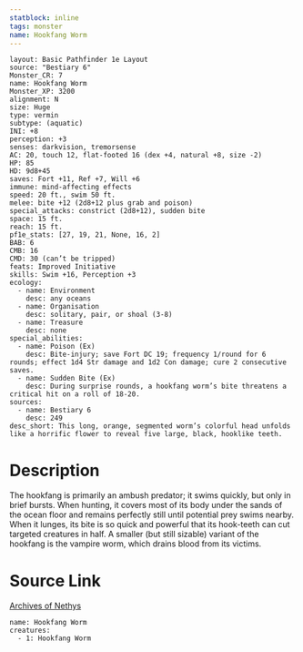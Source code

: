 ```yaml
---
statblock: inline
tags: monster
name: Hookfang Worm
---
```

```statblock
layout: Basic Pathfinder 1e Layout
source: "Bestiary 6"
Monster_CR: 7
name: Hookfang Worm
Monster_XP: 3200
alignment: N
size: Huge
type: vermin
subtype: (aquatic)
INI: +8
perception: +3
senses: darkvision, tremorsense
AC: 20, touch 12, flat-footed 16 (dex +4, natural +8, size -2)
HP: 85
HD: 9d8+45
saves: Fort +11, Ref +7, Will +6
immune: mind-affecting effects
speed: 20 ft., swim 50 ft.
melee: bite +12 (2d8+12 plus grab and poison)
special_attacks: constrict (2d8+12), sudden bite
space: 15 ft.
reach: 15 ft.
pf1e_stats: [27, 19, 21, None, 16, 2]
BAB: 6
CMB: 16
CMD: 30 (can’t be tripped)
feats: Improved Initiative
skills: Swim +16, Perception +3
ecology:
  - name: Environment
    desc: any oceans
  - name: Organisation
    desc: solitary, pair, or shoal (3-8)
  - name: Treasure
    desc: none
special_abilities:
  - name: Poison (Ex)
    desc: Bite-injury; save Fort DC 19; frequency 1/round for 6 rounds; effect 1d4 Str damage and 1d2 Con damage; cure 2 consecutive saves.
  - name: Sudden Bite (Ex)
    desc: During surprise rounds, a hookfang worm’s bite threatens a critical hit on a roll of 18-20.
sources:
  - name: Bestiary 6
    desc: 249
desc_short: This long, orange, segmented worm’s colorful head unfolds like a horrific flower to reveal five large, black, hooklike teeth.
```
# Description
The hookfang is primarily an ambush predator; it swims quickly, but only in brief bursts. When hunting, it covers most of its body under the sands of the ocean floor and remains perfectly still until potential prey swims nearby. When it lunges, its bite is so quick and powerful that its hook-teeth can cut targeted creatures in half. A smaller (but still sizable) variant of the hookfang is the vampire worm, which drains blood from its victims.
# Source Link
[Archives of Nethys](https://aonprd.com/MonsterDisplay.aspx?ItemName=Hookfang%20Worm)
```encounter-table
name: Hookfang Worm
creatures:
  - 1: Hookfang Worm
```
